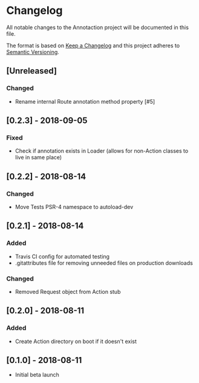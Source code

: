 # Changelog
All notable changes to the Annotaction project will be documented in this file.

The format is based on [Keep a Changelog](http://keepachangelog.com/en/1.0.0/)
and this project adheres to [Semantic Versioning](http://semver.org/spec/v2.0.0.html).

## [Unreleased]
### Changed
- Rename internal Route annotation method property [#5]

## [0.2.3] - 2018-09-05
### Fixed
- Check if annotation exists in Loader (allows for non-Action classes to live in same place)

## [0.2.2] - 2018-08-14
### Changed
- Move Tests PSR-4 namespace to autoload-dev

## [0.2.1] - 2018-08-14
### Added
- Travis CI config for automated testing
- .gitattributes file for removing unneeded files on production downloads

### Changed
- Removed Request object from Action stub

## [0.2.0] - 2018-08-11
### Added
- Create Action directory on boot if it doesn't exist

## [0.1.0] - 2018-08-11
- Initial beta launch
